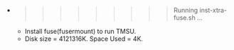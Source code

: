 * >>>>>>>>> Running inst-xtra-fuse.sh ...
  * Install fuse(fusermount) to run TMSU.
  * Disk size = 4121316K. Space Used = 4K.
